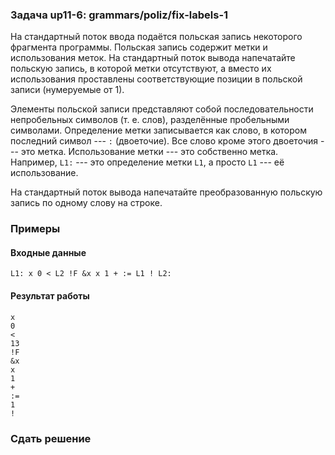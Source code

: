 ### Задача up11-6: grammars/poliz/fix-labels-1

На стандартный поток ввода подаётся польская запись некоторого фрагмента
программы. Польская запись содержит метки и использования меток. На
стандартный поток вывода напечатайте польскую запись, в которой метки
отсутствуют, а вместо их использования проставлены соответствующие
позиции в польской записи (нумеруемые от 1).

Элементы польской записи представляют собой последовательности
непробельных символов (т. е. слов), разделённые пробельными символами.
Определение метки записывается как слово, в котором последний символ ---
`:` (двоеточие). Все слово кроме этого двоеточия --- это метка.
Использование метки --- это собственно метка. Например, `L1:` --- это
определение метки `L1`, а просто `L1` --- её использование.

На стандартный поток вывода напечатайте преобразованную польскую запись
по одному слову на строке.

### Примеры

#### Входные данные

    L1: x 0 < L2 !F &x x 1 + := L1 ! L2:

#### Результат работы

    x
    0
    <
    13
    !F
    &x
    x
    1
    +
    :=
    1
    !

### Сдать решение
